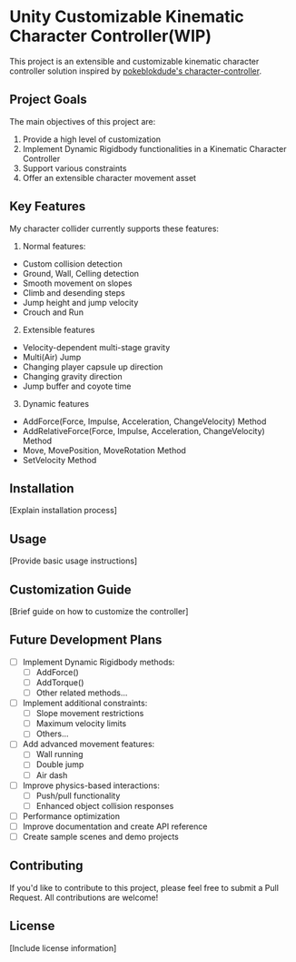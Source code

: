 # Unity Customizable Kinematic Character Controller(WIP)

This project is an extensible and customizable kinematic character controller solution inspired by [pokeblokdude's character-controller](https://github.com/pokeblokdude/character-controller).

## Project Goals

The main objectives of this project are:

1. Provide a high level of customization
2. Implement Dynamic Rigidbody functionalities in a Kinematic Character Controller
3. Support various constraints
4. Offer an extensible character movement asset

## Key Features

My character collider currently supports these features:

1. Normal features:
- Custom collision detection
- Ground, Wall, Celling detection
- Smooth movement on slopes
- Climb and desending steps
- Jump height and jump velocity
- Crouch and Run

2. Extensible features
- Velocity-dependent multi-stage gravity
- Multi(Air) Jump
- Changing player capsule up direction
- Changing gravity direction
- Jump buffer and coyote time


3. Dynamic features
- AddForce(Force, Impulse, Acceleration, ChangeVelocity) Method
- AddRelativeForce(Force, Impulse, Acceleration, ChangeVelocity) Method
- Move, MovePosition, MoveRotation Method
- SetVelocity Method



## Installation

[Explain installation process]

## Usage

[Provide basic usage instructions]

## Customization Guide

[Brief guide on how to customize the controller]

## Future Development Plans

- [ ] Implement Dynamic Rigidbody methods:
  - [ ] AddForce()
  - [ ] AddTorque()
  - [ ] Other related methods...
- [ ] Implement additional constraints:
  - [ ] Slope movement restrictions
  - [ ] Maximum velocity limits
  - [ ] Others...
- [ ] Add advanced movement features:
  - [ ] Wall running
  - [ ] Double jump
  - [ ] Air dash
- [ ] Improve physics-based interactions:
  - [ ] Push/pull functionality
  - [ ] Enhanced object collision responses
- [ ] Performance optimization
- [ ] Improve documentation and create API reference
- [ ] Create sample scenes and demo projects

## Contributing

If you'd like to contribute to this project, please feel free to submit a Pull Request. All contributions are welcome!

## License

[Include license information]
